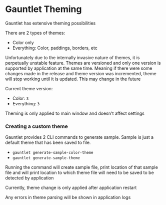 # Gauntlet Theming

Gauntlet has extensive theming possibilities

There are 2 types of themes:
- Color only
- Everything: Color, paddings, borders, etc

Unfortunately due to the internally invasive nature of themes, it is perpetually unstable feature.
Themes are versioned and only one version is supported by application at the same time.
Meaning if there were some changes made in the release and theme version was incremented,
theme will stop working until it is updated. 
This may change in the future

Current theme version:
- Color: `3`
- Everything: `3`

Theming is only applied to main window and doesn't affect settings

### Creating a custom theme

Gauntlet provides 2 CLI commands to generate sample. Sample is just a default theme that has been saved to file.
- `gauntlet generate-sample-color-theme`
- `gauntlet generate-sample-theme`

Running the command will create sample file, print location of that sample file
and will print location to which theme file will need to be saved to be detected by application

Currently, theme change is only applied after application restart

Any errors in theme parsing will be shown in application logs 